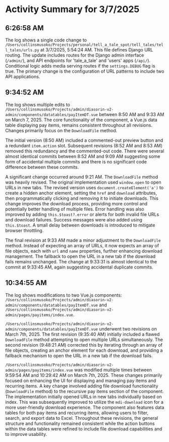 # Activity Summary for 3/7/2025

## 6:26:58 AM
The log shows a single code change to `/Users/collinsmusoko/Projects/personal/tell_a_tale_spot/tell_tales/tell_tales/urls.py` at 3/7/2025, 5:54:24 AM.  This file defines Django URL routing. The update includes routes for the Django admin interface (`/admin/`), and API endpoints for 'tale_a_tale' and 'users' apps (`/api/`).  Conditional logic adds media serving routes if the `settings.DEBUG` flag is true.  The primary change is the configuration of URL patterns to include two API applications.


## 9:34:52 AM
The log shows multiple edits to `/Users/collinsmusoko/Projects/admin/diasorin-v2-admin/components/datatables/payItemDT.vue`  between 8:50 AM and 9:33 AM on March 7, 2025.  The core functionality of the component, a Vue.js data table displaying pay items, remains consistent throughout all revisions.  Changes primarily focus on the `DownloadFile` method.

The initial version (8:50 AM) included a commented-out preview button and a redundant `item.action` slot.  Subsequent revisions (8:52 AM and 8:53 AM) removed this redundancy and the commented-out code.  There were several almost identical commits between 8:52 AM and 9:09 AM suggesting some form of accidental multiple commits and there is no significant code difference between these commits.


A significant change occurred around 9:21 AM. The `DownloadFile` method was heavily revised. The original implementation used `window.open` to open URLs in new tabs. The revised version uses  `document.createElement('a')` to create a hidden anchor element, setting the `href` and `download` attributes, then programmatically clicking and removing it to initiate downloads. This change improves the download process, providing more control and potentially better handling of multiple files.  Error handling was also improved by adding  `this.$toast?.error` or alerts for both invalid file URLs and download failures.  Success messages were also added using `this.$toast`.  A small delay between downloads is introduced to mitigate browser throttling.

The final revision at 9:33 AM made a minor adjustment to the `DownloadFile` method.  Instead of expecting an array of URLs, it now expects an array of file objects, each with `url` and `name` properties, further enhancing download management. The fallback to open the URL in a new tab if the download fails remains unchanged.  The change at 9:33:31 is almost identical to the commit at 9:33:45 AM, again suggesting accidental duplicate commits.


## 10:34:55 AM
The log shows modifications to two Vue.js components: `/Users/collinsmusoko/Projects/admin/diasorin-v2-admin/components/datatables/payItemDT.vue` and `/Users/collinsmusoko/Projects/admin/diasorin-v2-admin/pages/payitems/index.vue`.

`/Users/collinsmusoko/Projects/admin/diasorin-v2-admin/components/datatables/payItemDT.vue` underwent two revisions on March 7th, 2025. The first revision (9:35:40 AM)  initially included a flawed `DownloadFile` method attempting to open multiple URLs simultaneously.  The second revision (9:48:21 AM) corrected this by iterating through an array of file objects, creating an anchor element for each download, and providing a fallback mechanism to open the URL in a new tab if the download fails.

`/Users/collinsmusoko/Projects/admin/diasorin-v2-admin/pages/payitems/index.vue` was modified multiple times between 9:59:54 AM and 10:29:42 AM on March 7th, 2025.  These changes primarily focused on enhancing the UI for displaying and managing pay items and recurring items.  A key change involved adding file download functionality (`DownloadFile` method)  to the recursive pay items section of the component.  The implementation initially opened URLs in new tabs individually based on index. This was subsequently improved to utilize the `mdi-download` icon for a more user-friendly download experience.  The component also features data tables for both pay items and recurring items, allowing users to filter, search, and export data to Excel.  Throughout these revisions, the general structure and functionality remained consistent while the action buttons within the data tables were refined to include file download capabilities and to improve usability.
